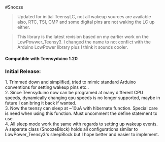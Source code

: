#Snooze
>Updated for initial TeensyLC, not all wakeup sources are available also, RTC, TSI, CMP and some digital pins are not waking the LC up either. 

>This library is the latest revision based on my earlier work on the LowPowwer_Teensy3. I changed the name to not conflict with the Arduino LowPower library plus I think it sounds cooler.

<h4>Compatible with Teensyduino 1.20</h4> 

<h3>Initial Release:</h3>
1.  Trimmed down and simplified, tried to mimic standard Arduino conventions for setting wakeup pins etc..<br>
2.  Since Teensyduino now can be programed at many different CPU speeds, dynamically changing cpu speeds is no longer supported, maybe in future I can bring it back if wanted.<br>
3.  Now the teensy can sleep at ~10uA with hibernate function. Special care is need when using this function. Must uncomment the define statement to use.<br>
4.  All sleep mode work the same with regards to setting up wakeup events. A separate class (SnoozeBlock) holds all configurations similar to LowPower_Teensy3's sleepBlock but I hope better and easier to implement.<br>


